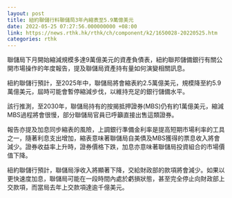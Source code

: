 ```yaml
---
layout: post
title: 紐約聯儲行料聯儲局3年內縮表至5.9萬億美元
date: 2022-05-25 07:27:56.000000000 +08:00
link: https://news.rthk.hk/rthk/ch/component/k2/1650028-20220525.htm
categories: rthk
---
```


聯儲局下月開始縮減規模多達9萬億美元的資產負債表，紐約聯邦儲備銀行有關公開市場操作的年度報告，提及聯儲局資產持有量如何演變相關訊息。

紐約聯儲行預計，至2025年中，聯儲局將會縮表約2.5萬億美元，規模降至約5.9萬億美元，屆時可能會暫停縮減步伐，以維持充足的銀行儲備水平。

該行推測，至2030年，聯儲局持有的按揭抵押證券(MBS)仍有約1萬億美元，縮減MBS過程將會很慢，部分聯儲局官員已呼籲直接出售這類證券。

報告亦提及加息同步縮表的風險，上調銀行準備金利率是提高短期市場利率的工具之一，隨著利息支出增加，縮表意味著聯儲局自美債及MBS獲得的票息收入將會減少。證券收益率上升時，證券價格下跌，加息亦意味著聯儲局投資組合的市場價值下降。

紐約聯儲行預計，聯儲局淨收入將顯著下降，交給財政部的款項將會減少。如果以更快速度加息，聯儲局可能在一段時間內處於虧損狀態，甚至完全停止向財政部上交款項，而當局去年上交款項達逾千億美元。
